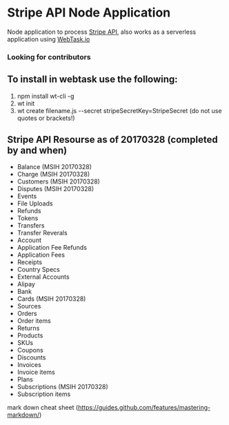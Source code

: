 # Stripe API Node Application
Node application to process [Stripe API](https://stripe.com/docs/api), also works as a serverless application using [WebTask.io](https://webtask.io/)

### Looking for contributors

## To install in webtask use the following:
1. npm install wt-cli -g
2. wt init
3. wt create filename.js --secret stripeSecretKey=StripeSecret (do not use quotes or brackets!)

## Stripe API Resourse as of 20170328 (completed by and when)
* Balance (MSIH 20170328)
* Charge (MSIH 20170328)
* Customers (MSIH 20170328)
* Disputes (MSIH 20170328)
* Events
* File Uploads
* Refunds
* Tokens
* Transfers
* Transfer Reverals
* Account
* Application Fee Refunds
* Application Fees
* Receipts
* Country Specs
* External Accounts
* Alipay
* Bank
* Cards (MSIH 20170328)
* Sources
* Orders
* Order items
* Returns
* Products
* SKUs
* Coupons
* Discounts
* Invoices
* Invoice items
* Plans
* Subscriptions (MSIH 20170328)
* Subscription items

mark down cheat sheet (https://guides.github.com/features/mastering-markdown/)
